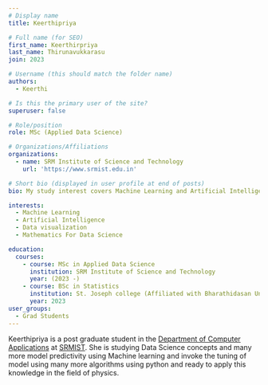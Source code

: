```yaml
---
# Display name
title: Keerthipriya

# Full name (for SEO)
first_name: Keerthirpriya
last_name: Thirunavukkarasu
join: 2023

# Username (this should match the folder name)
authors:
  - Keerthi

# Is this the primary user of the site?
superuser: false

# Role/position
role: MSc (Applied Data Science)

# Organizations/Affiliations
organizations:
  - name: SRM Institute of Science and Technology
    url: 'https://www.srmist.edu.in'

# Short bio (displayed in user profile at end of posts)
bio: My study interest covers Machine Learning and Artificial Intelligence and visualization to interprete the insights from the data.

interests:
  - Machine Learning
  - Artificial Intelligence
  - Data visualization
  - Mathematics For Data Science

education:
  courses:
    - course: MSc in Applied Data Science
      institution: SRM Institute of Science and Technology
      year: (2023 -)
    - course: BSc in Statistics
      institution: St. Joseph college (Affiliated with Bharathidasan University)
      year: 2023
user_groups:
  - Grad Students
---
```


Keerthipriya is a post graduate student in the [Department of Computer Applications](https://www.srmist.edu.in/department/department-of-computer-applications/) at [SRMIST](https://www.srmist.edu.in). She is studying Data Science concepts and many more model predictivity using Machine learning and invoke the tuning of model using many more algorithms using python and ready to apply this knowledge in the field of physics.

